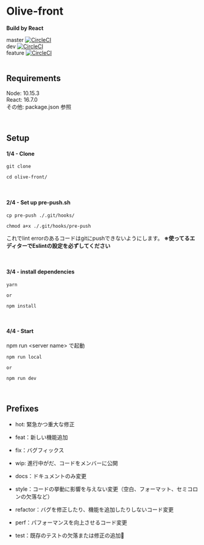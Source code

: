 # Olive-front
**Build by React**

master [![CircleCI](https://circleci.com/gh/noon-inc/olive-front/tree/master.svg?style=svg&circle-token=bba726407e316b9437247bdc682548f52a8f6998)](https://circleci.com/gh/noon-inc/olive-front/tree/master)  
dev [![CircleCI](https://circleci.com/gh/noon-inc/olive-front/tree/dev.svg?style=svg&circle-token=bba726407e316b9437247bdc682548f52a8f6998)](https://circleci.com/gh/noon-inc/olive-front/tree/dev)  
feature [![CircleCI](https://circleci.com/gh/noon-inc/olive-front/tree/feature.svg?style=svg&circle-token=bba726407e316b9437247bdc682548f52a8f6998)](https://circleci.com/gh/noon-inc/olive-front/tree/feature)  
<br>


## Requirements
Node: 10.15.3  
React: 16.7.0  
その他: package.json 参照  

<br>

## Setup
#### 1/4 - Clone
```terminal
git clone

cd olive-front/
```

<br>

#### 2/4 - Set up pre-push.sh
```terminal
cp pre-push ./.git/hooks/

chmod a+x ./.git/hooks/pre-push
```
これでlint errorのあるコードはgitにpushできないようにします。
**※使ってるエディターでEslintの設定を必ずしてください**


<br>

#### 3/4 - install dependencies
```terminal
yarn

or

npm install
```

<br />

#### 4/4 - Start
npm run \<server name\> で起動
```terminal
npm run local

or

npm run dev
```

<br>


## Prefixes
- hot: 緊急かつ重大な修正
- feat：新しい機能追加
- fix：バグフィックス
- wip: 進行中がだ、コードをメンバーに公開


- docs：ドキュメントのみ変更
- style：コードの挙動に影響を与えない変更（空白、フォーマット、セミコロンの欠落など）
- refactor：バグを修正したり、機能を追加したりしないコード変更
- perf：パフォーマンスを向上させるコード変更
- test：既存のテストの欠落または修正の追加
